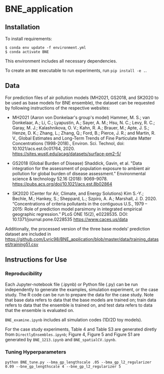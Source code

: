 # BNE_application

## Installation

To install requirements:
```
$ conda env update -f environment.yml
$ conda activate BNE
```
This environment includes all necessary dependencies.

To create an `BNE` executable to run experiments, run `pip install -e .`.

## Data

For prediction files of air pollution models (MH2021, GS2018, and SK2020 to be used as base models for BNE ensemble), the dataset can be requested by following instructions of the respective websites:


* MH2021 (Aaron von Donkelaar's group's model)
Hammer, M. S.; van Donkelaar, A.; Li, C.; Lyapustin, A.; Sayer, A. M.; Hsu, N. C.; Levy, R. C.; Garay, M. J.; Kalashnikova, O. V.; Kahn, R. A.; Brauer, M.; Apte, J. S.; Henze, D. K.; Zhang, L.; Zhang, Q.; Ford, B.; Pierce, J. R.; and Martin, R. V., Global Estimates and Long-Term Trends of Fine Particulate Matter Concentrations (1998-2018)., Environ. Sci. Technol, doi: 10.1021/acs.est.0c01764, 2020.
https://sites.wustl.edu/acag/datasets/surface-pm2-5/ 


* GS2018 (Global Burden of Disease)
Shaddick, Gavin, et al. "Data integration for the assessment of population exposure to ambient air pollution for global burden of disease assessment." Environmental science & technology 52.16 (2018): 9069-9078.
https://pubs.acs.org/doi/10.1021/acs.est.8b02864 


* SK2020 (Center for Air, Climate, and Energy Solutions)
Kim S.-Y.; Bechle, M.; Hankey, S.; Sheppard, L.; Szpiro, A. A.; Marshall, J. D. 2020. “Concentrations of criteria pollutants in the contiguous U.S., 1979 – 2015: Role of prediction model parsimony in integrated empirical geographic regression.” PLoS ONE 15(2), e0228535. DOI: 10.1371/journal.pone.0228535
https://www.caces.us/data 


Additionally, the processed version of the three base models’ prediction dataset are included in 
https://github.com/Lyric98/BNE_application/blob/master/data/training_dataset/training51.csv 



## Instructions for Use

### Reproducibility 
Each Jupyter-notebook file (.ipynb) or Python file (.py) can be run independently to generate the examples, simulation experiment, or the case study. The R code can be run to prepare the data for the case study. Note that base data refers to data that the base models are trained on; train data refers to data that the ensemble is trained on, and test data refers to data that the ensemble is evaluated on. 

`BNE_examine.ipynb` includes all simulation codes (1D/2D toy models).

For the case study experiments, Table 4 and Table S3 are generated diretly from `DirectlyEnsembles.ipynb`; Figure 4, Figure 5 and Figure S1 are generated by `BNE_1213.ipynb` and `BNE_spatialCV.ipynb`.

### Tuning Hyperparameters
```
python BNE_tune.py --bma_gp_lengthscale .05 --bma_gp_l2_regularizer 0.09 --bne_gp_lengthscale 4 --bne_gp_l2_regularizer 5
```


